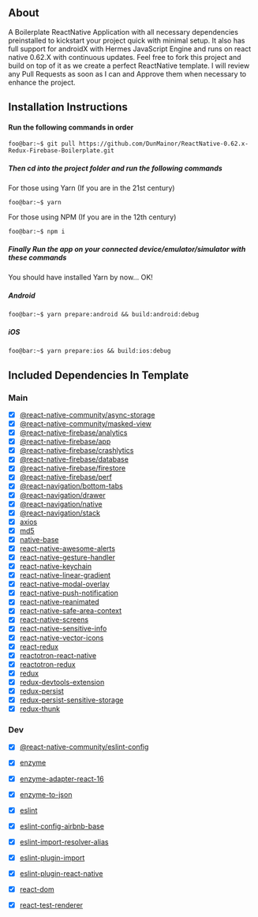 ## About 
A Boilerplate ReactNative Application with all necessary dependencies preinstalled to kickstart your project quick with minimal setup. It also has full support for androidX with Hermes JavaScript Engine and runs on react native 0.62.X with continuous updates. Feel free to fork this project and build on top of it as we create a perfect ReactNative template. I will review any Pull Requests as soon as I can and Approve them when necessary to enhance the project.

## Installation Instructions

#### Run the following commands in order

```console
foo@bar:~$ git pull https://github.com/DunMainor/ReactNative-0.62.x-Redux-Firebase-Boilerplate.git
```

##### Then cd into the project folder and run the following commands
For those using Yarn (If you are in the 21st century)
```console
foo@bar:~$ yarn
```
For those using NPM (If you are in the 12th century)
```console
foo@bar:~$ npm i
```

##### Finally Run the app on your connected device/emulator/simulator with these commands
You should have installed Yarn by now... OK!
##### Android
```console
foo@bar:~$ yarn prepare:android && build:android:debug
```
##### iOS
```console
foo@bar:~$ yarn prepare:ios && build:ios:debug
```

## Included Dependencies In Template
### Main
- [x] [@react-native-community/async-storage](https://npmjs.com/package/@react-native-community/async-storage)
- [x] [@react-native-community/masked-view](https://npmjs.com/package/@react-native-community/masked-view)
- [x] [@react-native-firebase/analytics](https://npmjs.com/package/@react-native-firebase/analytics)
- [x] [@react-native-firebase/app](https://npmjs.com/package/@react-native-firebase/app)
- [x] [@react-native-firebase/crashlytics](https://npmjs.com/package/@react-native-firebase/crashlytics)
- [x] [@react-native-firebase/database](https://npmjs.com/package/@react-native-firebase/database)
- [x] [@react-native-firebase/firestore](https://npmjs.com/package/@react-native-firebase/firestore)
- [x] [@react-native-firebase/perf](https://npmjs.com/package/@react-native-firebase/perf)
- [x] [@react-navigation/bottom-tabs](https://npmjs.com/package/@react-navigation/bottom-tabs)
- [x] [@react-navigation/drawer](https://npmjs.com/package/@react-navigation/drawer)
- [x] [@react-navigation/native](https://npmjs.com/package/@react-navigation/native)
- [x] [@react-navigation/stack](https://npmjs.com/package/@react-navigation/stack)
- [x] [axios](https://npmjs.com/package/axios)
- [x] [md5](https://npmjs.com/package/md5)
- [x] [native-base](https://npmjs.com/package/native-base)
- [x] [react-native-awesome-alerts](https://npmjs.com/package/react-native-awesome-alerts)
- [x] [react-native-gesture-handler](https://npmjs.com/package/react-native-gesture-handler)
- [x] [react-native-keychain](https://npmjs.com/package/react-native-keychain)
- [x] [react-native-linear-gradient](https://npmjs.com/package/react-native-linear-gradient)
- [x] [react-native-modal-overlay](https://npmjs.com/package/react-native-modal-overlay)
- [x] [react-native-push-notification](https://npmjs.com/package/react-native-push-notification)
- [x] [react-native-reanimated](https://npmjs.com/package/react-native-reanimated)
- [x] [react-native-safe-area-context](https://npmjs.com/package/react-native-safe-area-context)
- [x] [react-native-screens](https://npmjs.com/package/react-native-screens)
- [x] [react-native-sensitive-info](https://npmjs.com/package/react-native-sensitive-info)
- [x] [react-native-vector-icons](https://npmjs.com/package/react-native-vector-icons)
- [x] [react-redux](https://npmjs.com/package/react-redux)
- [x] [reactotron-react-native](https://npmjs.com/package/reactotron-react-native)
- [x] [reactotron-redux](https://npmjs.com/package/reactotron-redux)
- [x] [redux](https://npmjs.com/package/redux)
- [x] [redux-devtools-extension](https://npmjs.com/package/redux-devtools-extension)
- [x] [redux-persist](https://npmjs.com/package/redux-persist)
- [x] [redux-persist-sensitive-storage](https://npmjs.com/package/redux-persist-sensitive-storage)
- [x] [redux-thunk](https://npmjs.com/package/redux-thunk)

### Dev
- [x] [@react-native-community/eslint-config](https://npmjs.com/package/@react-native-community/eslint-config)
- [x] [enzyme](https://npmjs.com/package/enzyme)
- [x] [enzyme-adapter-react-16](https://npmjs.com/package/enzyme-adapter-react-16)
- [x] [enzyme-to-json](https://npmjs.com/package/enzyme-to-json)
- [x] [eslint](https://npmjs.com/package/eslint)
- [x] [eslint-config-airbnb-base](https://npmjs.com/package/eslint-config-airbnb-base)
- [x] [eslint-import-resolver-alias](https://npmjs.com/package/eslint-import-resolver-alias)
- [x] [eslint-plugin-import](https://npmjs.com/package/eslint-plugin-import)
- [x] [eslint-plugin-react-native](https://npmjs.com/package/eslint-plugin-react-native)
- [x] [react-dom](https://npmjs.com/package/react-dom)
- [x] [react-test-renderer](https://npmjs.com/package/react-test-renderer)






